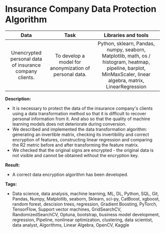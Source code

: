 # Insurance Company Data Protection Algorithm

| Data            |  Task                | Libraries and tools | 
| :--------------: | :---------------------------: |:----------------------:|
|  Unencrypted personal data of insurance company clients.| To develop a model for anonymization of personal data.| Python, sklearn, Pandas, numpy, seaborn, Matplotlib, math, os / histogram, heatmap, pipeline, barplot, MinMaxScaler, linear algebra, matrix, LinearRegression|


**Description:**  
- It is necessary to protect the data of the insurance company's clients using a data transformation method so that it is difficult to recover personal information from it. And also so that the quality of machine learning models does not deteriorate during conversion. 
- We described and implemented the data transformation algorithm: generating an invertible matrix, checking its invertibility and correct encryption of features, constructing linear regression and comparing the R2 metric before and after transforming the feature matrix.
- We checked that the original signs are encrypted - the original data is not visible and cannot be obtained without the encryption key.
  

**Result:**
- A correct data encryption algorithm has been developed. 
  
**Tags:**
- Data science, data analysis, machine learning, ML, DL, Python, SQL, Git, Pandas, Numpy, Matplotlib, seaborn, Sklearn, sci-py, CatBoost, xgboost, random forest, descision trees, regression, Gradient Boosting, PyTorch, TensorFlow, Support vector machines, GridSearchCV, RandomizedSearchCV, Optuna, bootstrap, business model development, regression, Pipeline, nonlinear optimization, clustering, data scientist, data analyst, Algorithms, Linear Algebra, OpenCV, Kaggle
